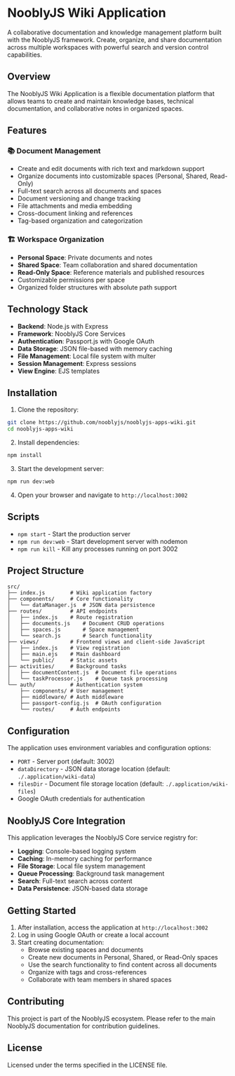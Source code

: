 # NooblyJS Wiki Application

A collaborative documentation and knowledge management platform built with the NooblyJS framework. Create, organize, and share documentation across multiple workspaces with powerful search and version control capabilities.

## Overview

The NooblyJS Wiki Application is a flexible documentation platform that allows teams to create and maintain knowledge bases, technical documentation, and collaborative notes in organized spaces.

## Features

### 📚 Document Management
- Create and edit documents with rich text and markdown support
- Organize documents into customizable spaces (Personal, Shared, Read-Only)
- Full-text search across all documents and spaces
- Document versioning and change tracking
- File attachments and media embedding
- Cross-document linking and references
- Tag-based organization and categorization

### 🏗️ Workspace Organization
- **Personal Space**: Private documents and notes
- **Shared Space**: Team collaboration and shared documentation
- **Read-Only Space**: Reference materials and published resources
- Customizable permissions per space
- Organized folder structures with absolute path support


## Technology Stack

- **Backend**: Node.js with Express
- **Framework**: NooblyJS Core Services
- **Authentication**: Passport.js with Google OAuth
- **Data Storage**: JSON file-based with memory caching
- **File Management**: Local file system with multer
- **Session Management**: Express sessions
- **View Engine**: EJS templates

## Installation

1. Clone the repository:
```bash
git clone https://github.com/nooblyjs/nooblyjs-apps-wiki.git
cd nooblyjs-apps-wiki
```

2. Install dependencies:
```bash
npm install
```

3. Start the development server:
```bash
npm run dev:web
```

4. Open your browser and navigate to `http://localhost:3002`

## Scripts

- `npm start` - Start the production server
- `npm run dev:web` - Start development server with nodemon
- `npm run kill` - Kill any processes running on port 3002

## Project Structure

```
src/
├── index.js        # Wiki application factory
├── components/     # Core functionality
│   └── dataManager.js  # JSON data persistence
├── routes/         # API endpoints
│   ├── index.js    # Route registration
│   ├── documents.js    # Document CRUD operations
│   ├── spaces.js       # Space management
│   └── search.js       # Search functionality
├── views/          # Frontend views and client-side JavaScript
│   ├── index.js    # View registration
│   ├── main.ejs    # Main dashboard
│   └── public/     # Static assets
├── activities/     # Background tasks
│   ├── documentContent.js  # Document file operations
│   └── taskProcessor.js    # Queue task processing
└── auth/           # Authentication system
    ├── components/ # User management
    ├── middleware/ # Auth middleware
    ├── passport-config.js  # OAuth configuration
    └── routes/     # Auth endpoints
```

## Configuration

The application uses environment variables and configuration options:

- `PORT` - Server port (default: 3002)
- `dataDirectory` - JSON data storage location (default: `./.application/wiki-data`)
- `filesDir` - Document file storage location (default: `./.application/wiki-files`)
- Google OAuth credentials for authentication

## NooblyJS Core Integration

This application leverages the NooblyJS Core service registry for:

- **Logging**: Console-based logging system
- **Caching**: In-memory caching for performance
- **File Storage**: Local file system management
- **Queue Processing**: Background task management
- **Search**: Full-text search across content
- **Data Persistence**: JSON-based data storage

## Getting Started

1. After installation, access the application at `http://localhost:3002`
2. Log in using Google OAuth or create a local account
3. Start creating documentation:
   - Browse existing spaces and documents
   - Create new documents in Personal, Shared, or Read-Only spaces
   - Use the search functionality to find content across all documents
   - Organize with tags and cross-references
   - Collaborate with team members in shared spaces

## Contributing

This project is part of the NooblyJS ecosystem. Please refer to the main NooblyJS documentation for contribution guidelines.

## License

Licensed under the terms specified in the LICENSE file.